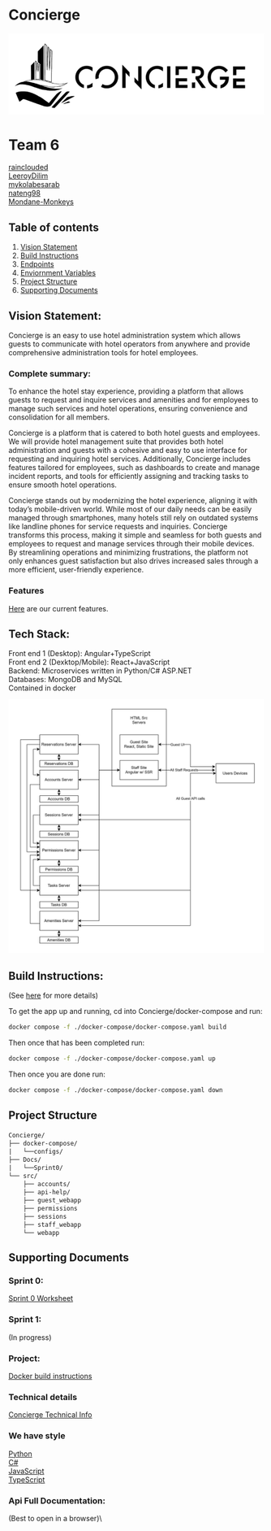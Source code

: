 # Concierge


![Concierge Logo](/Docs/images/logo.png)

# Team 6

[rainclouded](https://github.com/rainclouded)\
[LeeroyDilim](https://github.com/LeeroyDilim)\
[mykolabesarab](https://github.com/mykolabesarab)\
[nateng98](https://github.com/nateng98)\
[Mondane-Monkeys](https://github.com/Mondane-Monkeys)

## Table of contents
1. [Vision Statement](#vision-statement)
2. [Build Instructions](#build-instructions)
3. [Endpoints](#endpoints)
4. [Enviornment Variables](#environment-variables)
5. [Project Structure](#project-structure)
6. [Supporting Documents](#supporting-documents)

## Vision Statement:

Concierge is an easy to use hotel administration system which allows guests to communicate with hotel operators from anywhere and provide comprehensive administration tools for hotel employees.

### Complete summary: 

To enhance the hotel stay experience, providing a platform that allows guests to request and inquire services and amenities and for employees to manage such services and hotel operations, ensuring convenience and consolidation for all members.

Concierge is a platform that is catered to both hotel guests and employees. We will provide hotel management suite that provides both hotel administration and guests with a cohesive and easy to use interface for requesting and inquiring hotel services. Additionally, Concierge includes features tailored for employees, such as dashboards to create and manage incident reports, and tools for efficiently assigning and tracking tasks to ensure smooth hotel operations.

Concierge stands out by modernizing the hotel experience, aligning it with today’s mobile-driven world. While most of our daily needs can be easily managed through smartphones, many hotels still rely on outdated systems like landline phones for service requests and inquiries. Concierge transforms this process, making it simple and seamless for both guests and employees to request and manage services through their mobile devices. By streamlining operations and minimizing frustrations, the platform not only enhances guest satisfaction but also drives increased sales through a more efficient, user-friendly experience.

### Features
[Here](https://github.com/rainclouded/Concierge/issues?q=is%3Aopen+is%3Aissue+label%3AFeature) are our current features.

## Tech Stack:

Front end 1 (Desktop): Angular+TypeScript\
Front end 2 (Dexktop/Mobile): React+JavaScript\
Backend: Microservices written in Python/C# ASP.NET\
Databases: MongoDB and MySQL\
Contained in docker

![Architecture diagram](/Docs/Sprint0/block_diagram.jpg)

## Build Instructions:

(See [here](/docker-compose/README.md) for more details)

To get the app up and running, cd into Concierge/docker-compose and run:
```bash
docker compose -f ./docker-compose/docker-compose.yaml build
```
Then once that has been completed run:
```bash
docker compose -f ./docker-compose/docker-compose.yaml up
```
Then once you are done run:
```bash
docker compose -f ./docker-compose/docker-compose.yaml down
```



## Project Structure
```
Concierge/
├── docker-compose/
|   └──configs/
├── Docs/
|   └──Sprint0/
└── src/
    ├── accounts/
    ├── api-help/
    ├── guest_webapp     
    ├── permissions
    ├── sessions
    ├── staff_webapp
    └── webapp
```


## Supporting Documents

### Sprint 0:
[Sprint 0 Worksheet](/Docs/Sprint0/sprint_0_worksheet.md)
### Sprint 1:
(In progress)

### Project:

[Docker build instructions](/docker-compose/README.md)

### Technical details
[Concierge Technical Info](/Docs/project-technical-details.md)

### We have style

[Python](https://google.github.io/styleguide/pyguide.html)\
[C#](https://google.github.io/styleguide/csharp-style.html)\
[JavaScript](https://google.github.io/styleguide/jsguide.html)\
[TypeScript](https://google.github.io/styleguide/tsguide.html)

### Api Full Documentation:
(Best to open in a browser)\
